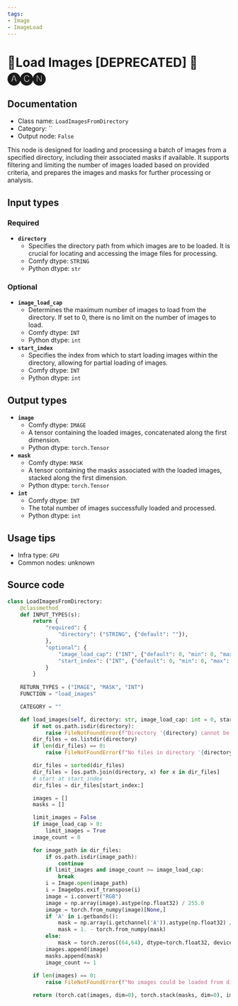 ```yaml
---
tags:
- Image
- ImageLoad
---
```


# 🚫Load Images [DEPRECATED] 🛂🅐🅒🅝
## Documentation
- Class name: `LoadImagesFromDirectory`
- Category: ``
- Output node: `False`

This node is designed for loading and processing a batch of images from a specified directory, including their associated masks if available. It supports filtering and limiting the number of images loaded based on provided criteria, and prepares the images and masks for further processing or analysis.
## Input types
### Required
- **`directory`**
    - Specifies the directory path from which images are to be loaded. It is crucial for locating and accessing the image files for processing.
    - Comfy dtype: `STRING`
    - Python dtype: `str`
### Optional
- **`image_load_cap`**
    - Determines the maximum number of images to load from the directory. If set to 0, there is no limit on the number of images to load.
    - Comfy dtype: `INT`
    - Python dtype: `int`
- **`start_index`**
    - Specifies the index from which to start loading images within the directory, allowing for partial loading of images.
    - Comfy dtype: `INT`
    - Python dtype: `int`
## Output types
- **`image`**
    - Comfy dtype: `IMAGE`
    - A tensor containing the loaded images, concatenated along the first dimension.
    - Python dtype: `torch.Tensor`
- **`mask`**
    - Comfy dtype: `MASK`
    - A tensor containing the masks associated with the loaded images, stacked along the first dimension.
    - Python dtype: `torch.Tensor`
- **`int`**
    - Comfy dtype: `INT`
    - The total number of images successfully loaded and processed.
    - Python dtype: `int`
## Usage tips
- Infra type: `GPU`
- Common nodes: unknown


## Source code
```python
class LoadImagesFromDirectory:
    @classmethod
    def INPUT_TYPES(s):
        return {
            "required": {
                "directory": ("STRING", {"default": ""}),
            },
            "optional": {
                "image_load_cap": ("INT", {"default": 0, "min": 0, "max": BIGMAX, "step": 1}),
                "start_index": ("INT", {"default": 0, "min": 0, "max": BIGMAX, "step": 1}),
            }
        }
    
    RETURN_TYPES = ("IMAGE", "MASK", "INT")
    FUNCTION = "load_images"

    CATEGORY = ""

    def load_images(self, directory: str, image_load_cap: int = 0, start_index: int = 0):
        if not os.path.isdir(directory):
            raise FileNotFoundError(f"Directory '{directory} cannot be found.'")
        dir_files = os.listdir(directory)
        if len(dir_files) == 0:
            raise FileNotFoundError(f"No files in directory '{directory}'.")

        dir_files = sorted(dir_files)
        dir_files = [os.path.join(directory, x) for x in dir_files]
        # start at start_index
        dir_files = dir_files[start_index:]

        images = []
        masks = []

        limit_images = False
        if image_load_cap > 0:
            limit_images = True
        image_count = 0

        for image_path in dir_files:
            if os.path.isdir(image_path):
                continue
            if limit_images and image_count >= image_load_cap:
                break
            i = Image.open(image_path)
            i = ImageOps.exif_transpose(i)
            image = i.convert("RGB")
            image = np.array(image).astype(np.float32) / 255.0
            image = torch.from_numpy(image)[None,]
            if 'A' in i.getbands():
                mask = np.array(i.getchannel('A')).astype(np.float32) / 255.0
                mask = 1. - torch.from_numpy(mask)
            else:
                mask = torch.zeros((64,64), dtype=torch.float32, device="cpu")
            images.append(image)
            masks.append(mask)
            image_count += 1
        
        if len(images) == 0:
            raise FileNotFoundError(f"No images could be loaded from directory '{directory}'.")

        return (torch.cat(images, dim=0), torch.stack(masks, dim=0), image_count)

```
